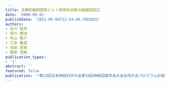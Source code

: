 ```yaml
---
title: 主観的輪郭認知とヒト視覚系皮質の脳磁図反応
date: '2000-09-01'
publishDate: '2021-05-04T12:54:40.768202Z'
authors:
- 谷川 昌司
- 吉川 健治
- 外山 敬介
- 江島 義道
- 池田 思朗
- 梶原 茂樹
publication_types:
- '1'
abstract: ''
featured: false
publication: '*第23回日本神経科学大会第10回神経回路学会大会合同大会プログラム抄録集*'
---
```

